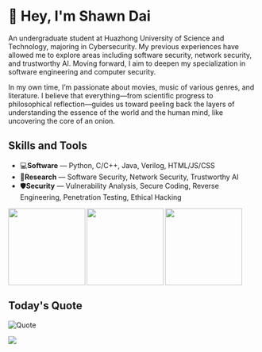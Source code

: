 # 👋 Hey, I'm Shawn Dai

An undergraduate student at Huazhong University of Science and Technology, majoring in Cybersecurity. My previous experiences have allowed me to explore areas including software security, network security, and trustworthy AI. Moving forward, I aim to deepen my specialization in software engineering and computer security.

In my own time, I’m passionate about movies, music of various genres, and literature. I believe that everything—from scientific progress to philosophical reflection—guides us toward peeling back the layers of understanding the essence of the world and the human mind, like uncovering the core of an onion.

## Skills and Tools

- 💻**Software** — Python, C/C++, Java, Verilog, HTML/JS/CSS
- 🔬**Research** — Software Security, Network Security, Trustworthy AI
- 🛡️**Security** — Vulnerability Analysis, Secure Coding, Reverse Engineering, Penetration Testing, Ethical Hacking

<!-- ![light](https://raw.githubusercontent.com/Calvvnono/Calvvnono/output/github-contribution-grid-snake.svg) -->

<div>
  <img height="155" align="left" src="https://github-readme-stats.vercel.app/api?username=Calvvnono&count_private=true&include_all_commits=true&theme=vue&hide_rank=true&show_icons=true" />
  <img height="155" align="left" src="https://github-readme-stats.vercel.app/api/top-langs/?username=Calvvnono&layout=compact&theme=vue" />
  <!-- <img height="170" src="https://github-readme-stats.vercel.app/api/wakatime?username=Calvvnono&layout=compact&theme=radical" /> -->
  <img height="155" src="https://github-profile-summary-cards.vercel.app/api/cards/productive-time?username=Calvvnono&theme=vue&utcOffset=8" />
</div>

## Today's Quote
![Quote](https://github-readme-quotes-bay.vercel.app/quote?theme=vue&layout=samuel&font=Architect)

![](https://komarev.com/ghpvc/?username=Calvvnono&color=blueviolet)
